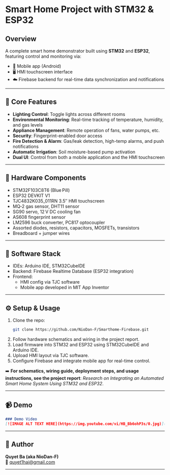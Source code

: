 # Smart Home Project with STM32 & ESP32

## Overview

A complete smart home demonstrator built using **STM32** and **ESP32**, featuring control and monitoring via:

- 📱 Mobile app (Android)
- 🖥️ HMI touchscreen interface
- ☁️ Firebase backend for real-time data synchronization and notifications

---

## 🚀 Core Features

- **Lighting Control**: Toggle lights across different rooms
- **Environmental Monitoring**: Real-time tracking of temperature, humidity, and gas levels
- **Appliance Management**: Remote operation of fans, water pumps, etc.
- **Security**: Fingerprint-enabled door access
- **Fire Detection & Alarm**: Gas/leak detection, high-temp alarms, and push notifications
- **Automatic Irrigation**: Soil moisture-based pump activation
- **Dual UI**: Control from both a mobile application and the HMI touchscreen

---

## 🧰 Hardware Components

- STM32F103C8T6 (Blue Pill)
- ESP32 DEVKIT V1
- TJC4832K035_011RN 3.5″ HMI touchscreen
- MQ‑2 gas sensor, DHT11 sensor
- SG90 servo, 12 V DC cooling fan
- AS608 fingerprint sensor
- LM2596 buck converter, PC817 optocoupler
- Assorted diodes, resistors, capacitors, MOSFETs, transistors
- Breadboard + jumper wires

---

## 💾 Software Stack

- IDEs: Arduino IDE, STM32CubeIDE
- Backend: Firebase Realtime Database (ESP32 integration)
- Frontend:
  - HMI config via TJC software
  - Mobile app developed in MIT App Inventor

---

## ⚙️ Setup & Usage

1. Clone the repo:
   ```bash
   git clone https://github.com/NioDan-F/Smarthome-Firebase.git
   ```
2. Follow hardware schematics and wiring in the project report.
3. Load firmware into STM32 and ESP32 using STM32CubeIDE and Arduino IDE.
4. Upload HMI layout via TJC software.
5. Configure Firebase and integrate mobile app for real-time control.

➡️ **For schematics, wiring guide, deployment steps, and usage instructions, see the project report**: *Research on Integrating an Automated Smart Home System Using STM32 and ESP32*.

---

## 📹 Demo

```markdown
### Demo Video
[![IMAGE ALT TEXT HERE](https://img.youtube.com/vi/HB_Bb6ohP3s/0.jpg)](https://www.youtube.com/watch?v=HB_Bb6ohP3s)
```

---

## 👤 Author

**Quyet Ba (aka NioDan-F)**  
📧 [quyet1hai@gmail.com](mailto:quyet1hai@gmail.com)

---
